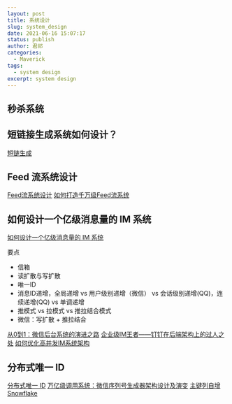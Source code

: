 ```yaml
---
layout: post
title: 系统设计
slug: system_design
date: 2021-06-16 15:07:17
status: publish
author: 君祁
categories:
  - Maverick
tags:
  - system design
excerpt: system design
---
```


## 秒杀系统

## 短链接生成系统如何设计？
[短链生成](https://blog.csdn.net/Alen_xiaoxin/article/details/105258644)

## Feed 流系统设计
[Feed流系统设计](https://www.infoq.cn/article/t0qlhfk7uxxzwo0uo*9s)
[如何打造千万级Feed流系统](https://help.aliyun.com/document_detail/143555.html?spm=a2c4g.11174283.6.686.66f930afTL8fnv)

## 如何设计一个亿级消息量的 IM 系统
[如何设计一个亿级消息量的 IM 系统](https://xie.infoq.cn/article/19e95a78e2f5389588debfb1c)

要点
* 信箱
* 读扩散与写扩散
* 唯一ID
* 消息ID递增，全局递增 vs 用户级别递增（微信） vs 会话级别递增(QQ)，连续递增(QQ) vs 单调递增
* 推模式 vs 拉模式 vs 推拉结合模式
* 微信：写扩散 + 推拉结合

[从0到1：微信后台系统的演进之路](https://mp.weixin.qq.com/s/fMF_FjcdLiXc_JVmf4fl0w)
[企业级IM王者——钉钉在后端架构上的过人之处](http://www.52im.net/thread-2848-1-1.html)
[如何优化高并发IM系统架构](https://help.aliyun.com/document_detail/143555.html?spm=a2c4g.11174283.6.686.66f930afTL8fnv)

## 分布式唯一 ID
[分布式唯一 ID](https://xie.infoq.cn/article/6673de15fabf57e46017c12c4)
[万亿级调用系统：微信序列号生成器架构设计及演变](https://mp.weixin.qq.com/s/JqIJupVKUNuQYIDDxRtfqA)
[主键列自增](https://help.aliyun.com/document_detail/47731.html?spm=5176.10695662.1996646101.searchclickresult.6bc54277FuOVpL)
[Snowflake](https://developer.twitter.com/en/docs/twitter-ids)